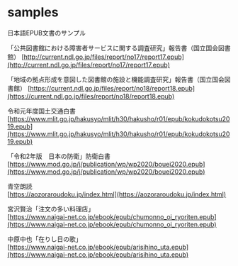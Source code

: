 # samples
日本語EPUB文書のサンプル

「公共図書館における障害者サービスに関する調査研究」報告書（国立国会図書館）
[http://current.ndl.go.jp/files/report/no17/report17.epub](http://current.ndl.go.jp/files/report/no17/report17.epub)

「地域の拠点形成を意図した図書館の施設と機能調査研究」報告書（国立国会図書館）
[https://current.ndl.go.jp/files/report/no18/report18.epub](https://current.ndl.go.jp/files/report/no18/report18.epub)

令和元年度国土交通白書<br>
[https://www.mlit.go.jp/hakusyo/mlit/h30/hakusho/r01/epub/kokudokotsu2019.epub](https://www.mlit.go.jp/hakusyo/mlit/h30/hakusho/r01/epub/kokudokotsu2019.epub)

「令和2年版　日本の防衛」防衛白書<br>
[https://www.mod.go.jp/j/publication/wp/wp2020/bouei2020.epub](https://www.mod.go.jp/j/publication/wp/wp2020/bouei2020.epub)

青空朗読<br>
[https://aozoraroudoku.jp/index.html](https://aozoraroudoku.jp/index.html)

宮沢賢治「注文の多い料理店」<br>
[https://www.naigai-net.co.jp/ebook/epub/chumonno_oi_ryoriten.epub](https://www.naigai-net.co.jp/ebook/epub/chumonno_oi_ryoriten.epub)

中原中也「在りし日の歌」<br>
[https://www.naigai-net.co.jp/ebook/epub/arisihino_uta.epub](https://www.naigai-net.co.jp/ebook/epub/arisihino_uta.epub)
